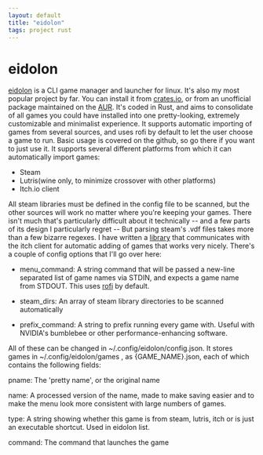 ```yaml
---
layout: default
title: "eidolon"
tags: project rust
---
```

# eidolon

[eidolon](https://git.sr.ht/~nicohman/eidolon) is a CLI game manager and launcher for linux. It's also my most popular project by far. You can install it from [crates.io](https://crates.io/eidolon), or from an unofficial package maintained on the [AUR](https://aur.archlinux.org/packages/eidolon). It's coded in Rust, and aims to consolidate of all games you could have installed into one pretty-looking, extremely customizable and minimalist experience. It supports automatic importing of games from several sources, and uses rofi by default to let the user choose a game to run. Basic usage is covered on the github, so go there if you want to just use it. It supports several different platforms from which it can automatically import games:

- Steam
- Lutris(wine only, to minimize crossover with other platforms)
- Itch.io client

All steam libraries must be defined  in the config file to be scanned, but the other sources will work no matter where you're keeping your games. There isn't much that's particularly difficult about it technically -- and a few parts of its design I particularly regret -- But parsing steam's .vdf files takes more than a few bizarre regexes. I have written a [library](https://git.sr.ht/~nicohman/butlerd-rs) that communicates with the itch client for automatic adding of games that works very nicely. There's a couple of config options that I'll go over here:

- menu\_command: A string command that will be passed a new-line separated list of game names via STDIN, and expects a game name from STDOUT. This uses [rofi](https://github.com/DaveDavenport/rofi) by default.

- steam\_dirs: An array of steam library directories to be scanned automatically

- prefix\_command: A string to prefix running every game with. Useful with NVIDIA's bumblebee or other performance-enhancing software.

All of these can be changed in ~/.config/eidolon/config.json. It stores games in ~/.config/eidolon/games , as {GAME\_NAME}.json, each of which contains the following fields:

pname: The 'pretty name', or the original name

name: A processed version of the name, made to make saving easier and to make the menu look more consistent with large numbers of games.

type: A string showing whether this game is from steam, lutris, itch or is just an executable shortcut. Used in eidolon list.

command: The command that launches the game
